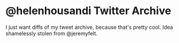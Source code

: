 @helenhousandi Twitter Archive
=============

I just want diffs of my tweet archive, because that's pretty cool. Idea shamelessly stolen from @jeremyfelt.
